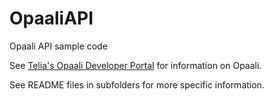 # OpaaliAPI
Opaali API sample code

See [Telia's Opaali Developer Portal](https://developer.opaali.telia.fi/) for information on Opaali.

See README files in subfolders for more specific information.

